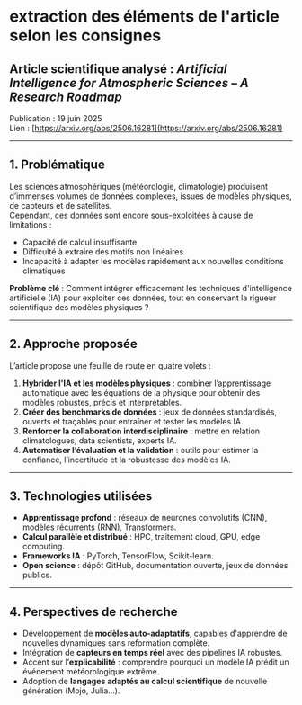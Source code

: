 #  extraction des éléments de l'article selon les consignes
  
## Article scientifique analysé : *Artificial Intelligence for Atmospheric Sciences – A Research Roadmap*  
 Publication : 19 juin 2025  
 Lien : [https://arxiv.org/abs/2506.16281](https://arxiv.org/abs/2506.16281)

---

##  1. Problématique

Les sciences atmosphériques (météorologie, climatologie) produisent d’immenses volumes de données complexes, issues de modèles physiques, de capteurs et de satellites.  
Cependant, ces données sont encore sous-exploitées à cause de limitations :

- Capacité de calcul insuffisante
- Difficulté à extraire des motifs non linéaires
- Incapacité à adapter les modèles rapidement aux nouvelles conditions climatiques

 **Problème clé** : Comment intégrer efficacement les techniques d'intelligence artificielle (IA) pour exploiter ces données, tout en conservant la rigueur scientifique des modèles physiques ?

---

##  2. Approche proposée

L’article propose une feuille de route en quatre volets :

1. **Hybrider l'IA et les modèles physiques** : combiner l’apprentissage automatique avec les équations de la physique pour obtenir des modèles robustes, précis et interprétables.
2. **Créer des benchmarks de données** : jeux de données standardisés, ouverts et traçables pour entraîner et tester les modèles IA.
3. **Renforcer la collaboration interdisciplinaire** : mettre en relation climatologues, data scientists, experts IA.
4. **Automatiser l’évaluation et la validation** : outils pour estimer la confiance, l’incertitude et la robustesse des modèles IA.

---

##  3. Technologies utilisées

- **Apprentissage profond** : réseaux de neurones convolutifs (CNN), modèles récurrents (RNN), Transformers.
- **Calcul parallèle et distribué** : HPC, traitement cloud, GPU, edge computing.
- **Frameworks IA** : PyTorch, TensorFlow, Scikit-learn.
- **Open science** : dépôt GitHub, documentation ouverte, jeux de données publics.

---

##  4. Perspectives de recherche

- Développement de **modèles auto-adaptatifs**, capables d'apprendre de nouvelles dynamiques sans reformation complète.
- Intégration de **capteurs en temps réel** avec des pipelines IA robustes.
- Accent sur l’**explicabilité** : comprendre pourquoi un modèle IA prédit un événement météorologique extrême.
- Adoption de **langages adaptés au calcul scientifique** de nouvelle génération (Mojo, Julia...).


